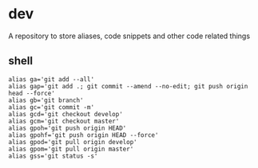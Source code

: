# dev

A repository to store aliases, code snippets and other code related things

## shell

```shell
alias ga='git add --all'
alias gap='git add .; git commit --amend --no-edit; git push origin head --force'
alias gb='git branch'
alias gc='git commit -m'
alias gcd='git checkout develop'
alias gcm='git checkout master'
alias gpoh='git push origin HEAD'
alias gpohf='git push origin HEAD --force'
alias gpod='git pull origin develop'
alias gpom='git pull origin master'
alias gss='git status -s'
```
